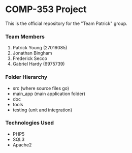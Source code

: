 # COMP-353 Project
This is the official repository for the "Team Patrick" group.

### Team Members
1. Patrick Young (27016085)
2. Jonathan Bingham
3. Frederick Secco
4. Gabriel Hardy (6975739)

### Folder Hierarchy
* src (where source files go)
* main_app (main application folder)
* doc
* tools
* testing (unit and integration)

### Technologies Used
* PHP5
* SQL3
* Apache2
